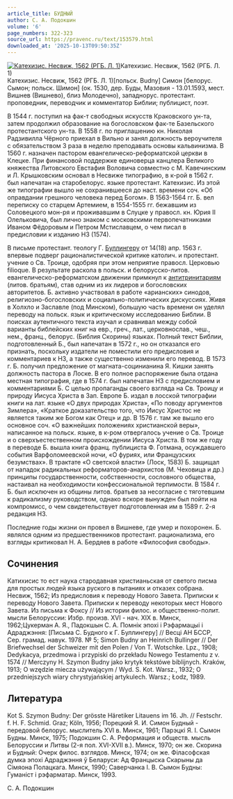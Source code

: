 ```yaml
---
article_title: БУДНЫЙ
author: С. А. Подокшин
volume: '6'
page_numbers: 322-323
source_url: https://pravenc.ru/text/153579.html
downloaded_at: '2025-10-13T09:50:35Z'
---
```


[![Катехизис. Несвиж, 1562 (РГБ. Л. 1)](https://pravenc.ru/data/187/461/1234/i200.jpg "Кликните для увеличения картинки")](https://pravenc.ru/data/187/461/1234/i400.jpg)Катехизис. Несвиж, 1562 (РГБ. Л. 1)  
Катехизис. Несвиж, 1562 (РГБ. Л. 1)[польск. Budny] Симон [белорус. Сымон; польск. Шимон] (ок. 1530, дер. Буды, Мазовия - 13.01.1593, мест. Вишнев (Вишнево), близ Молодечно), западнорус. протестант. проповедник, переводчик и комментатор Библии; публицист, поэт.

В 1544 г. поступил на фак-т свободных искусств Краковского ун-та, затем продолжил образование на богословском фак-те Базельского протестантского ун-та. В 1558 г. по приглашению кн. Николая Радзивилла Чёрного приехал в Вильно и занял должность вероучителя с обязательством 3 раза в неделю преподавать основы кальвинизма. В 1560 г. назначен пастором евангелическо-реформатской церкви в Клецке. При финансовой поддержке единоверца канцлера Великого княжества Литовского Евстафия Воловича совместно с М. Кавечинским и Л. Крышковским основал в Несвиже типографию, в к-рой в 1562 г. был напечатан на старобелорус. языке протестант. Катехизис. Из этой же типографии вышло не сохранившееся до наст. времени соч. «Об оправдании грешного человека перед Богом». В 1563-1564 гг. Б. вел переписку со старцем Артемием, в 1554-1555 гг. бежавшим из Соловецкого мон-ря и проживавшим в Слуцке у правосл. кн. Юрия II Олельковича, был лично знаком с московскими первопечатниками Иваном Фёдоровым и Петром Мстиславцем, о чем писал в предисловии к изданию НЗ (1574).

В письме протестант. теологу Г. [Буллингеру](https://pravenc.ru/text/Буллингеру.html) от 14(18) апр. 1563 г. впервые подверг рационалистической критике католич. и протестант. учение о Св. Троице, одобряя при этом неприятие правосл. Церковью filioque. В результате раскола в польск. и белорусско-литов. евангелическо-реформатском движении примкнул к [антитринитариям](https://pravenc.ru/text/антитринитариям.html) (литов. братьям), став одним из их лидеров и богословских авторитетов. Б. активно участвовал в работе «арианских» синодов, религиозно-богословских и социально-политических дискуссиях. Живя в Холхло и Заславле (под Минском), большую часть времени он уделял переводу на польск. язык и критическому исследованию Библии. В поисках аутентичного текста изучал и сравнивал между собой варианты библейских книг на евр., греч., лат., церковнослав., чеш., нем., франц., белорус. (Библия Скорины) языках. Полный текст Библии, подготовленный Б., был напечатан в 1572 г., но он отказался его признать, поскольку издатели не поместили его предисловия и комментариев к НЗ, а также существенно изменили его перевод. В 1573 г. Б. получил предложение от магната-социнианина Я. Кишки занять должность пастора в Лоске. В его полное распоряжение была отдана местная типография, где в 1574 г. был напечатан НЗ с предисловием и комментариями Б. С целью пропаганды своего взгляда на Св. Троицу и природу Иисуса Христа в Зап. Европе Б. издал в лосской типографии книги на лат. языке «О двух природах Христа», «По поводу аргументов Зимлера», «Краткое доказательство того, что Иисус Христос не является таким же Богом как Отец» и др. В 1576 г. там же вышло его основное соч. «О важнейших положениях христианской веры», написанное на польск. языке, в к-ром отвергалось учение о Св. Троице и о сверхъестественном происхождении Иисуса Христа. В том же году в переводе Б. вышла книга франц. публициста Ф. Готмана, осуждавшего события Варфоломеевской ночи, «О фуриях, или Французских безумствах». В трактате «О светской власти» (Лоск, 1583) Б. защищал от нападок радикальных реформаторов-анархистов (М. Чеховица и др.) принципы государственности, собственности, сословного общества, настаивал на необходимости конфессиональной терпимости. В 1584 г. Б. был исключен из общины литов. братьев за несогласие с тяготевшим к радикализму руководством, однако вскоре вынужден был пойти на компромисс, о чем свидетельствует подготовленная им в 1589 г. 2-я редакция НЗ.

Последние годы жизни он провел в Вишневе, где умер и похоронен. Б. являлся одним из предшественников протестант. рационализма, его взгляды критиковал Н. А. Бердяев в работе «Философия свободы».

## Сочинения

Катихисис то ест наука стародавная христианьская от светого писма для простых людей языка руского в пытаниях и отказех собрана. Несвиж, 1562; Из предисловия к переводу Нового Завета. Приписки к переводу Нового Завета. Приписки к переводу некоторых мест Нового Завета. Из письма к Фоксу // Из истории филос. и общественно-полит. мысли Белоруссии: Избр. произв. XVI - нач. XIX в. Минск, 1962;Цукерман А. Я., Падокшын С. А. Помнiк эпохi i Рэфармацыi i Адраджэння: [Письма С. Будного к Г. Буллингеру] // Becцi АН БССР, Сер. грамад. навук. 1978. № 5; Simon Budny an Heinrich Bullinger // Der Briefwechsel der Schweizer mit den Polen / Von T. Wotschke. Lpz., 1908; Dedykacya, przedmowa i przypiski do przekładu Nowego Testamentu z v. 1574 // Merczyny H. Szymon Budny jako krytyk tekstówe biblijnych. Kraków, 1913; O wzędzie miecza używającym / Wyd. S. Kot. Warsz., 1932; O przedniejszych wiary chrystyjańskiej artykulech. Warsz.; Łodz, 1989.

## Литература

Kot S. Szymon Budny: Der grösste Häretiker Litauens im 16. Jh. // Festschr. f. H. F. Schmid. Graz; Köln, 1956; Порецкий Я. И. Симон Будный - передовой белорус. мыслитель XVI в. Минск, 1961; Парэцкi Я. I. Сымон Будны. Минск, 1975; Подокшин С. А. Реформация и обществ. мысль Белоруссии и Литвы (2-я пол. XVI-XVII в.). Минск, 1970; он же. Скорина и Будный: Очерк филос. взглядов. Минск, 1974; он же. Фiласофская думка эпохi Адраджэння ў Беларуси: Ад Францыска Скарыны да Сiмяона Полацкага. Минск, 1990; Саверчанка I. B. Сымон Будны: Гуманicт i рэфарматар. Минск, 1993.

С. А. Подокшин

